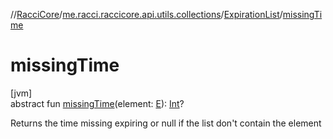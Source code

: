 //[RacciCore](../../../index.md)/[me.racci.raccicore.api.utils.collections](../index.md)/[ExpirationList](index.md)/[missingTime](missing-time.md)

# missingTime

[jvm]\
abstract fun [missingTime](missing-time.md)(element: [E](index.md)): [Int](https://kotlinlang.org/api/latest/jvm/stdlib/kotlin/-int/index.html)?

Returns the time missing expiring or null if the list don't contain the element
